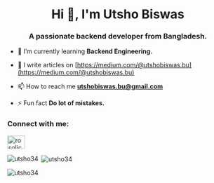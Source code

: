 <h1 align="center">Hi 👋, I'm Utsho Biswas</h1>
<h3 align="center">A passionate backend developer from Bangladesh.</h3>


- 🌱 I’m currently learning **Backend Engineering.**

- 📝 I write articles on [https://medium.com/@utshobiswas.bu](https://medium.com/@utshobiswas.bu)

- 📫 How to reach me **utshobiswas.bu@gmail.com**

- ⚡ Fun fact **Do lot of mistakes.**

<h3 align="left">Connect with me:</h3>
<p align="left">
<a href="https://dev.to/rosolicacid" target="blank"><img align="center" src="https://raw.githubusercontent.com/rahuldkjain/github-profile-readme-generator/master/src/images/icons/Social/devto.svg" alt="rosolicacid" height="30" width="40" /></a>
</p>

<p><img align="left" src="https://github-readme-stats.vercel.app/api/top-langs?username=utsho34&show_icons=true&locale=en&layout=compact" alt="utsho34" /></p>

<p>&nbsp;<img align="center" src="https://github-readme-stats.vercel.app/api?username=utsho34&show_icons=true&locale=en" alt="utsho34" /></p>

<p><img align="center" src="https://github-readme-streak-stats.herokuapp.com/?user=utsho34&" alt="utsho34" /></p>
